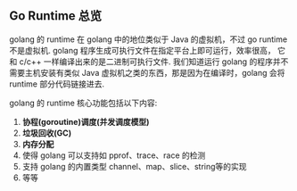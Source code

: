 ## Go Runtime 总览

golang 的 runtime 在 golang 中的地位类似于 Java 的虚拟机，不过 go runtime 不是虚拟机. golang 程序生成可执行文件在指定平台上即可运行，效率很高， 它和 c/c++ 一样编译出来的是二进制可执行文件. 我们知道运行 golang 的程序并不需要主机安装有类似 Java 虚拟机之类的东西，那是因为在编译时，golang 会将 runtime 部分代码链接进去.

golang 的 runtime 核心功能包括以下内容:

1. **协程(goroutine)调度(并发调度模型)**
2. **垃圾回收(GC)**
3. **内存分配**
4. 使得 golang 可以支持如 pprof、trace、race 的检测
5. 支持 golang 的内置类型 channel、map、slice、string等的实现
6. 等等
